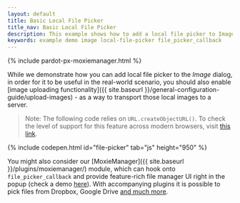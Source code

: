 ```yaml
---
layout: default
title: Basic Local File Picker
title_nav: Basic Local File Picker
description: This example shows how to add a local file picker to Image dialog.
keywords: example demo image local-file-picker file_picker_callback
---
```


{% include pardot-px-moxiemanager.html %}

While we demonstrate how you can add local file picker to the *Image* dialog, in order for it to be useful in the real-world scenario, you should also enable [image uploading functionality]({{ site.baseurl }}/general-configuration-guide/upload-images) - as a way to transport those local images to a server.

> Note: The following code relies on `URL.createObjectURL()`. To check the level of support for this feature across modern browsers, visit [this link](http://caniuse.com/#search=createObjectURL).

{% include codepen.html id="file-picker" tab="js" height="950" %}

You might also consider our [MoxieManager]({{ site.baseurl }}/plugins/moxiemanager/) module, which can hook onto `file_picker_callback` and provide feature-rich file manager UI right in the popup (check a demo [here](http://www.moxiemanager.com/demos/tinymce.php)). With accompanying plugins it is possible to pick files from Dropbox, Google Drive [and much more](http://www.moxiemanager.com/documentation/index.php/Plugins).
